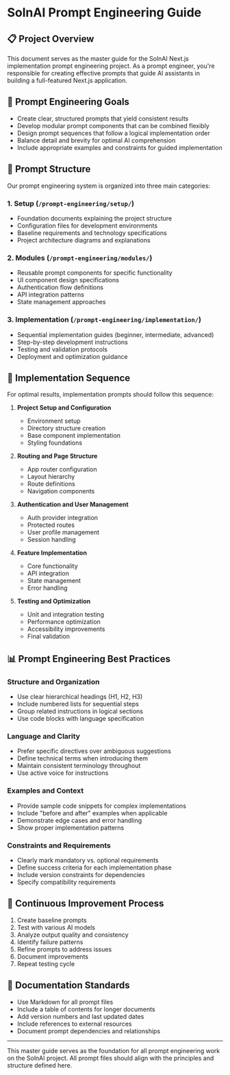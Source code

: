 # SolnAI Prompt Engineering Guide

## 📋 Project Overview

This document serves as the master guide for the SolnAI Next.js implementation prompt engineering project. As a prompt engineer, you're responsible for creating effective prompts that guide AI assistants in building a full-featured Next.js application.

## 🎯 Prompt Engineering Goals

- Create clear, structured prompts that yield consistent results
- Develop modular prompt components that can be combined flexibly
- Design prompt sequences that follow a logical implementation order
- Balance detail and brevity for optimal AI comprehension
- Include appropriate examples and constraints for guided implementation

## 📂 Prompt Structure

Our prompt engineering system is organized into three main categories:

### 1. Setup (`/prompt-engineering/setup/`)
- Foundation documents explaining the project structure
- Configuration files for development environments
- Baseline requirements and technology specifications
- Project architecture diagrams and explanations

### 2. Modules (`/prompt-engineering/modules/`)
- Reusable prompt components for specific functionality
- UI component design specifications
- Authentication flow definitions
- API integration patterns
- State management approaches

### 3. Implementation (`/prompt-engineering/implementation/`)
- Sequential implementation guides (beginner, intermediate, advanced)
- Step-by-step development instructions
- Testing and validation protocols
- Deployment and optimization guidance

## 🚀 Implementation Sequence

For optimal results, implementation prompts should follow this sequence:

1. **Project Setup and Configuration**
   - Environment setup
   - Directory structure creation
   - Base component implementation
   - Styling foundations

2. **Routing and Page Structure**
   - App router configuration
   - Layout hierarchy
   - Route definitions
   - Navigation components

3. **Authentication and User Management**
   - Auth provider integration
   - Protected routes
   - User profile management
   - Session handling

4. **Feature Implementation**
   - Core functionality
   - API integration
   - State management
   - Error handling

5. **Testing and Optimization**
   - Unit and integration testing
   - Performance optimization
   - Accessibility improvements
   - Final validation

## 📊 Prompt Engineering Best Practices

### Structure and Organization
- Use clear hierarchical headings (H1, H2, H3)
- Include numbered lists for sequential steps
- Group related instructions in logical sections
- Use code blocks with language specification

### Language and Clarity
- Prefer specific directives over ambiguous suggestions
- Define technical terms when introducing them
- Maintain consistent terminology throughout
- Use active voice for instructions

### Examples and Context
- Provide sample code snippets for complex implementations
- Include "before and after" examples when applicable
- Demonstrate edge cases and error handling
- Show proper implementation patterns

### Constraints and Requirements
- Clearly mark mandatory vs. optional requirements
- Define success criteria for each implementation phase
- Include version constraints for dependencies
- Specify compatibility requirements

## 🔄 Continuous Improvement Process

1. Create baseline prompts
2. Test with various AI models
3. Analyze output quality and consistency
4. Identify failure patterns
5. Refine prompts to address issues
6. Document improvements
7. Repeat testing cycle

## 📝 Documentation Standards

- Use Markdown for all prompt files
- Include a table of contents for longer documents
- Add version numbers and last updated dates
- Include references to external resources
- Document prompt dependencies and relationships

---

This master guide serves as the foundation for all prompt engineering work on the SolnAI project. All prompt files should align with the principles and structure defined here. 